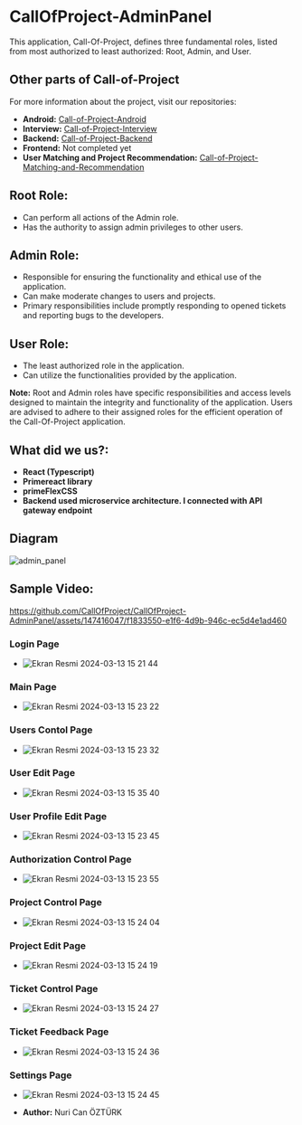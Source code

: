 # CallOfProject-AdminPanel

This application, Call-Of-Project, defines three fundamental roles, listed from most authorized to least authorized: Root, Admin, and User.

## Other parts of Call-of-Project

For more information about the project, visit our repositories:

- **Android:** [Call-of-Project-Android](https://github.com/CallOfProject/Call-Of-Project-Android)
- **Interview:** [Call-of-Project-Interview](https://github.com/CallOfProject/Call-Of-Project-Interview)
- **Backend:** [Call-of-Project-Backend](https://github.com/CallOfProject/CallOfProject-Backend)
- **Frontend:** Not completed yet
- **User Matching and Project Recommendation:** [Call-of-Project-Matching-and-Recommendation](https://github.com/CallOfProject/UserMatching-Suggestion)

## Root Role:
- Can perform all actions of the Admin role.
- Has the authority to assign admin privileges to other users.

## Admin Role:
- Responsible for ensuring the functionality and ethical use of the application.
- Can make moderate changes to users and projects.
- Primary responsibilities include promptly responding to opened tickets and reporting bugs to the developers.

## User Role:
- The least authorized role in the application.
- Can utilize the functionalities provided by the application.

**Note:** Root and Admin roles have specific responsibilities and access levels designed to maintain the integrity and functionality of the application. Users are advised to adhere to their assigned roles for the efficient operation of the Call-Of-Project application.

## What did we us?:
  - **React (Typescript)**
  - **Primereact library**
  - **primeFlexCSS**
  - **Backend used microservice architecture. I connected with API gateway endpoint**
## Diagram
![admin_panel](https://github.com/CallOfProject/CallOfProject-AdminPanel/assets/147416047/c6172b12-083e-4b57-8ff6-8ec27ae4962c)

## Sample Video:
https://github.com/CallOfProject/CallOfProject-AdminPanel/assets/147416047/f1833550-e1f6-4d9b-946c-ec5d4e1ad460

### Login Page
- ![Ekran Resmi 2024-03-13 15 21 44](https://github.com/CallOfProject/CallOfProject-AdminPanel/assets/147416047/980e64ba-c426-4514-bf1f-d136ea6cd061)
### Main Page
- ![Ekran Resmi 2024-03-13 15 23 22](https://github.com/CallOfProject/CallOfProject-AdminPanel/assets/147416047/a2aa5a12-9bfd-4871-af23-9ab6dd760429)
### Users Contol Page
- ![Ekran Resmi 2024-03-13 15 23 32](https://github.com/CallOfProject/CallOfProject-AdminPanel/assets/147416047/742a43f6-7f8d-4688-ba9f-b426d700c7fd)

### User Edit Page
- ![Ekran Resmi 2024-03-13 15 35 40](https://github.com/CallOfProject/CallOfProject-AdminPanel/assets/147416047/d7a751ba-b79f-458a-9d28-1d16890c964f)
### User Profile Edit Page
- ![Ekran Resmi 2024-03-13 15 23 45](https://github.com/CallOfProject/CallOfProject-AdminPanel/assets/147416047/694ee0d0-16c7-4a6d-8f68-e7f8c42f2292)
### Authorization Control Page
- ![Ekran Resmi 2024-03-13 15 23 55](https://github.com/CallOfProject/CallOfProject-AdminPanel/assets/147416047/3f19aeca-883c-4ad4-8369-20fc21c67bc1)
### Project Control Page
- ![Ekran Resmi 2024-03-13 15 24 04](https://github.com/CallOfProject/CallOfProject-AdminPanel/assets/147416047/4ebbb4b1-7db9-465d-a468-ab94c7420cad)
### Project Edit Page
- ![Ekran Resmi 2024-03-13 15 24 19](https://github.com/CallOfProject/CallOfProject-AdminPanel/assets/147416047/ac34826d-d88b-4d57-8b45-93148a6760b8)
### Ticket Control Page
- ![Ekran Resmi 2024-03-13 15 24 27](https://github.com/CallOfProject/CallOfProject-AdminPanel/assets/147416047/a081e2cc-1468-456c-af30-e22058ecaf9f)
### Ticket Feedback Page
- ![Ekran Resmi 2024-03-13 15 24 36](https://github.com/CallOfProject/CallOfProject-AdminPanel/assets/147416047/e5e3a1b5-3dfc-4bdc-aa1f-17593a09411e)
### Settings Page
- ![Ekran Resmi 2024-03-13 15 24 45](https://github.com/CallOfProject/CallOfProject-AdminPanel/assets/147416047/4941ae39-caac-4016-a35f-9638f618e8d9)

- **Author:** Nuri Can ÖZTÜRK
